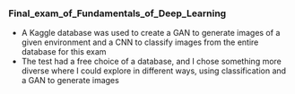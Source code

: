 ### Final_exam_of_Fundamentals_of_Deep_Learning
 - A Kaggle database was used to create a GAN to generate images of a given environment and a CNN to classify images from the entire database for this exam
 - The test had a free choice of a database, and I chose something more diverse where I could explore in different ways, using classification and a GAN to generate images
